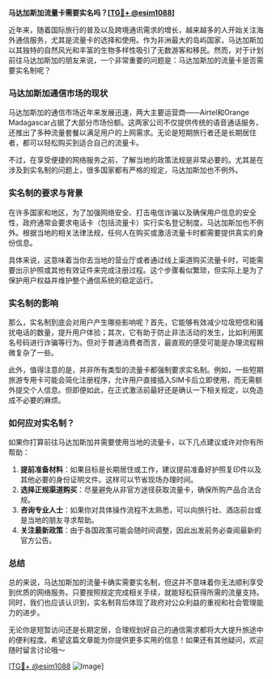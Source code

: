 **马达加斯加流量卡需要实名吗？[[TG💪+ @esim1088](https://t.me/s/esim1088)]**

近年来，随着国际旅行的普及以及跨境通讯需求的增长，越来越多的人开始关注海外通信服务，尤其是流量卡的选择和使用。作为非洲最大的岛屿国家，马达加斯加以其独特的自然风光和丰富的生物多样性吸引了无数游客和移民。然而，对于计划前往马达加斯加的朋友来说，一个非常重要的问题是：马达加斯加的流量卡是否需要实名制呢？

### 马达加斯加通信市场的现状

马达加斯加的通信市场近年来发展迅速，两大主要运营商——Airtel和Orange Madagascar占据了大部分市场份额。这两家公司不仅提供传统的语音通话服务，还推出了多种流量套餐以满足用户的上网需求。无论是短期旅行者还是长期居住者，都可以轻松购买到适合自己的流量卡。

不过，在享受便捷的网络服务之前，了解当地的政策法规是非常必要的。尤其是在涉及到实名制的问题上，很多国家都有严格的规定，马达加斯加也不例外。

### 实名制的要求与背景

在许多国家和地区，为了加强网络安全、打击电信诈骗以及确保用户信息的安全性，政府通常会要求电话卡（包括流量卡）实行实名登记制度。马达加斯加也不例外。根据当地的相关法律法规，任何人在购买或激活流量卡时都需要提供真实的身份信息。

具体来说，这意味着当你去当地的营业厅或者通过线上渠道购买流量卡时，可能需要出示护照或其他有效证件来完成注册过程。这个步骤看似繁琐，但实际上是为了保护用户权益并维护整个通信系统的稳定运行。

### 实名制的影响

那么，实名制到底会对用户产生哪些影响呢？首先，它能够有效减少垃圾短信和骚扰电话的数量，提升用户体验；其次，它有助于防止非法活动的发生，比如利用匿名号码进行诈骗等行为。但对于普通消费者而言，最直观的感受可能是办理流程稍微复杂了一些。

此外，值得注意的是，并非所有类型的流量卡都强制要求实名制。例如，一些短期旅游专用卡可能会简化注册程序，允许用户直接插入SIM卡后立即使用，而无需额外提交个人信息。但即便如此，在正式激活前最好还是确认一下相关规定，以免造成不必要的麻烦。

### 如何应对实名制？

如果你打算前往马达加斯加并需要使用当地的流量卡，以下几点建议或许对你有所帮助：

1. **提前准备材料**：如果目标是长期居住或工作，建议提前准备好护照复印件以及其他必要的身份证明文件。这样可以节省现场办理时间。
2. **选择正规渠道购买**：尽量避免从非官方途径获取流量卡，确保所购产品合法合规。
3. **咨询专业人士**：如果你对具体操作流程不太熟悉，可以向旅行社、酒店前台或是当地的朋友寻求帮助。
4. **关注最新政策**：由于各国政策可能会随时间调整，因此出发前务必查阅最新的官方公告。

### 总结

总的来说，马达加斯加的流量卡确实需要实名制，但这并不意味着你无法顺利享受到优质的网络服务。只要按照规定完成相关手续，就能轻松获得所需的流量支持。同时，我们也应该认识到，实名制背后体现了政府对公众利益的重视和社会管理能力的进步。

无论你是短暂访问还是长期定居，合理规划好自己的通信需求都将大大提升旅途中的便利程度。希望这篇文章能为你提供更多实用的信息！如果还有其他疑问，欢迎随时留言讨论哦～

[[TG💪+ @esim1088](https://t.me/s/esim1088) ![Image](https://i.postimg.cc/4NQfJmqS/Snipaste-2025-05-13-00-14-12.png)]